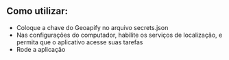 ## Como utilizar:
* Coloque a chave do Geoapify no arquivo secrets.json
* Nas configurações do computador, habilite os serviços de localização, e permita que o aplicativo acesse suas tarefas
* Rode a aplicação
